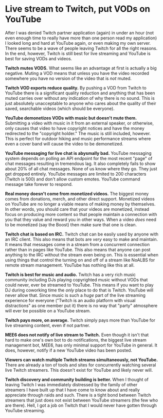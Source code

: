# Live stream to Twitch, put VODs on YouTube

After I was denied Twitch partner application (again) in under an hour (not even enough time to really have more than one person read my application) I looked long and hard at YouTube again, or even making my own server. There seems to be a wave of people leaving Twitch for all the right reasons. In the end, however, Twitch is still best for live streaming and YouTube is best for saving VODs and videos.

**Twitch mutes VODS.** What seems like an advantage at first is actually a big negative. Muting a VOD means that unless you have the video recorded somewhere you have no version of the video that is *not* muted.

**Twitch VOD exports reduce quality.** By pushing a VOD from Twitch to YouTube there is a significant quality reduction and anything that has been muted carries over without any indication of why there is no sound. This is just absolutely unacceptable to anyone who cares about the quality of their saved, searchable videos (which should be everyone).

**YouTube demonetizes VODs with music but doesn't mute them.** Submitting a video with music in it from an external speaker, or otherwise, only causes that video to have copyright notices and have the money redirected to the "copyright holder." The music is still included, however. This is perfect for outdoor hiking and music performance streams where even a cover band will cause the video to be demonetized.

**YouTube messaging for live chat is abysmally bad.** YouTube messaging system depends on polling an API endpoint for the most recent "page" of chat messages resulting in tremendous lag. It also completely fails to show about 20% of all chat messages. None of us know where they go. They just get dropped entirely. YouTube messages are limited to 200 characters (Twitch is 500) and don't allow custom emotes. YouTube command message take forever to respond.

**Real money doesn't come from monetized videos.** The biggest money comes from donations, merch, and other direct support. Monetized videos on YouTube are no longer a viable means of making money by themselves. In other words, you should care that your videos are monetized, instead focus on producing more content so that people maintain a connection with you that they value and reward you in other ways. When a video *does* need to be monetized (say the Boost) then make sure that one is clean.

**Twitch chat is based on IRC.** Twitch chat can be easily used by anyone with an IRC client. This also means that bots are *very* easy to make and maintain. It means that messages come in a stream from a concurrent connection rather than in pages like YouTube. This also means that anyone can post anything to the IRC without the stream even being on. This is essential when using things that control the turning on and off of a stream like NoALBS for remote stream management. YouTube has nothing like this at all.

**Twitch is best for music and audio.** Twitch has a very rich music community including DJs playing copyrighted music without VODs that could never, ever be streamed to YouTube. This means if you want to play DJ during coworking time the *only* place to do that is Twitch. YouTube will never allow that. Since music is such a *huge* part of the live streaming experience for everyone ("Twitch is an audio platform with visual distractions" as one member put it) there is no way that "party" atmosphere will ever be possible on a YouTube stream.

**Twitch pays more, on average.** Twitch simply pays more than YouTube for live streaming content, even if not partner.

**MEE6 does not notify of live stream to Twitch.** Even though it isn't that hard to make one's own bot to do notifications, the biggest live stream management bot, MEE6, has only minimal support for YouTube in general. It does, however, notify if a new YouTube video has been posted.

**Viewers can watch multiple Twitch streams simultaneously, not YouTube.** There are already a ton of tools and sites for concurrently watching several live Twitch streamers. This doesn't exist for YouTube and likely never will.

**Twitch discovery and community building is better.** When I thought of leaving Twitch I was immediately distressed by the family of other streamers I have built up that I have come to know about and really appreciate through raids and such. There is a tight bond between Twitch streamers that just does not exist between YouTube streamers (the few who are there). Hell, I got a job on Twitch that I would never have gotten through YouTube streaming.
